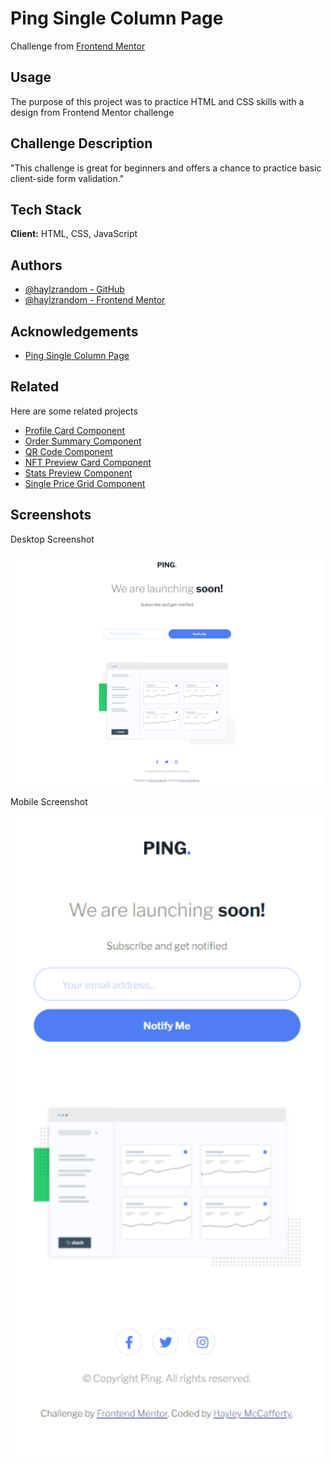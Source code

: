 # Ping Single Column Page

Challenge from [Frontend Mentor](https://www.frontendmentor.io/)

## Usage

The purpose of this project was to practice HTML and CSS skills with a design
from Frontend Mentor challenge

## Challenge Description

"This challenge is great for beginners and offers a chance to practice basic
client-side form validation."

## Tech Stack

**Client:** HTML, CSS, JavaScript

## Authors

- [@haylzrandom - GitHub](https://www.github.com/haylzrandom)
- [@haylzrandom - Frontend Mentor](https://www.frontendmentor.io/profile/HaylzRandom)

## Acknowledgements

- [Ping Single Column Page](https://www.frontendmentor.io/challenges/ping-single-column-coming-soon-page-5cadd051fec04111f7b848da)

## Related

Here are some related projects

- [Profile Card Component](https://github.com/HaylzRandom/profile-card-component)
- [Order Summary Component](https://github.com/HaylzRandom/order-summary-component)
- [QR Code Component](https://github.com/HaylzRandom/qr-code-component)
- [NFT Preview Card Component](https://github.com/HaylzRandom/nft-preview-card-component)
- [Stats Preview Component](https://github.com/HaylzRandom/stats-preview-card-component)
- [Single Price Grid Component](https://github.com/HaylzRandom/single-price-component)

## Screenshots

Desktop Screenshot

<img src="./screenshots/desktop-screenshot.png" alt="Desktop Screenshot" width="500">

Mobile Screenshot

<img src="./screenshots/mobile-screenshot.png" alt="Mobile Screenshot" width="500">
